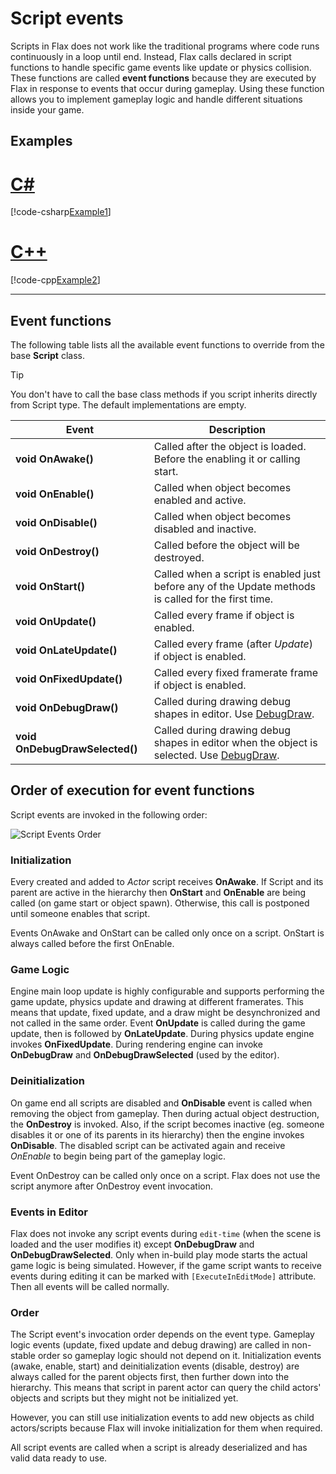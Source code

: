# Script events

Scripts in Flax does not work like the traditional programs where code runs continuously in a loop until end.
Instead, Flax calls declared in script functions to handle specific game events like update or physics collision.
These functions are called **event functions** because they are executed by Flax in response to events that occur during gameplay. Using these function allows you to implement gameplay logic and handle different situations inside your game.

## Examples

# [C#](#tab/code-csharp)
[!code-csharp[Example1](code-examples/events.cs)]
# [C++](#tab/code-cpp)
[!code-cpp[Example2](code-examples/events.h)]
***

## Event functions

The following table lists all the available event functions to override from the base **Script** class.

> [!TIP]
> You don't have to call the base class methods if you script inherits directly from Script type. The default implementations are empty.

| Event | Description |
|--------|--------|
| **void OnAwake()** | Called after the object is loaded. Before the enabling it or calling start. |
| **void OnEnable()** | Called when object becomes enabled and active. |
| **void OnDisable()** | Called when object becomes disabled and inactive. |
| **void OnDestroy()** | Called before the object will be destroyed. |
| **void OnStart()** | Called when a script is enabled just before any of the Update methods is called for the first time. |
| **void OnUpdate()** | Called every frame if object is enabled. |
| **void OnLateUpdate()** | Called every frame (after *Update*) if object is enabled. |
| **void OnFixedUpdate()** | Called every fixed framerate frame if object is enabled. |
| **void OnDebugDraw()** | Called during drawing debug shapes in editor. Use [DebugDraw](https://docs.flaxengine.com/api/FlaxEngine.DebugDraw.html). |
| **void OnDebugDrawSelected()** | Called during drawing debug shapes in editor when the object is selected. Use [DebugDraw](https://docs.flaxengine.com/api/FlaxEngine.DebugDraw.html). |

## Order of execution for event functions

Script events are invoked in the following order:

![Script Events Order](media/script-events.png)

### Initialization

Every created and added to *Actor* script receives **OnAwake**. If Script and its parent are active in the hierarchy then **OnStart** and **OnEnable** are being called (on game start or object spawn). Otherwise, this call is postponed until someone enables that script.

Events OnAwake and OnStart can be called only once on a script. OnStart is always called before the first OnEnable.

### Game Logic

Engine main loop update is highly configurable and supports performing the game update, physics update and drawing at different framerates. This means that update, fixed update, and a draw might be desynchronized and not called in the same order. Event **OnUpdate** is called during the game update, then is followed by **OnLateUpdate**. During physics update engine invokes **OnFixedUpdate**. During rendering engine can invoke **OnDebugDraw** and **OnDebugDrawSelected** (used by the editor).

### Deinitialization

On game end all scripts are disabled and **OnDisable** event is called when removing the object from gameplay. Then during actual object destruction, the **OnDestroy** is invoked. Also, if the script becomes inactive (eg. someone disables it or one of its parents in its hierarchy) then the engine invokes **OnDisable**. The disabled script can be activated again and receive *OnEnable* to begin being part of the gameplay logic.

Event OnDestroy can be called only once on a script. Flax does not use the script anymore after OnDestroy event invocation.

### Events in Editor

Flax does not invoke any script events during `edit-time` (when the scene is loaded and the user modifies it) except **OnDebugDraw** and **OnDebugDrawSelected**. Only when in-build play mode starts the actual game logic is being simulated. However, if the game script wants to receive events during editing it can be marked with `[ExecuteInEditMode]` attribute. Then all events will be called normally.

### Order

The Script event's invocation order depends on the event type. Gameplay logic events (update, fixed update and debug drawing) are called in non-stable order so gameplay logic should not depend on it. Initialization events (awake, enable, start) and deinitialization events (disable, destroy) are always called for the parent objects first, then further down into the hierarchy. This means that script in parent actor can query the child actors' objects and scripts but they might not be initialized yet.

However, you can still use initialization events to add new objects as child actors/scripts because Flax will invoke initialization for them when required.

All script events are called when a script is already deserialized and has valid data ready to use.
